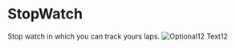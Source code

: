 # StopWatch
Stop watch in which you can track yours laps.
![Optional12 Text12](../master/pauseState.png)
